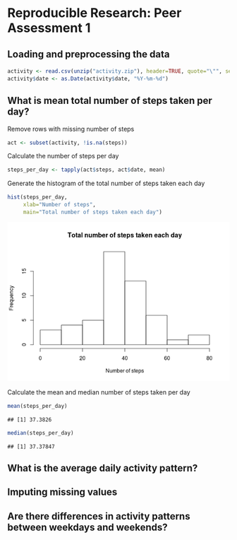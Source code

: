 # Reproducible Research: Peer Assessment 1


## Loading and preprocessing the data


```r
activity <- read.csv(unzip("activity.zip"), header=TRUE, quote="\"", sep=",")
activity$date <- as.Date(activity$date, "%Y-%m-%d")
```

## What is mean total number of steps taken per day?

Remove rows with missing number of steps 

```r
act <- subset(activity, !is.na(steps))
```

Calculate the number of steps per day

```r
steps_per_day <- tapply(act$steps, act$date, mean)
```

Generate the histogram of the total number of steps taken each day

```r
hist(steps_per_day, 
     xlab="Number of steps", 
     main="Total number of steps taken each day")
```

![](PA1_template_files/figure-html/unnamed-chunk-4-1.png)<!-- -->

Calculate the mean and median number of steps taken per day

```r
mean(steps_per_day)
```

```
## [1] 37.3826
```

```r
median(steps_per_day)
```

```
## [1] 37.37847
```

## What is the average daily activity pattern?



## Imputing missing values



## Are there differences in activity patterns between weekdays and weekends?
